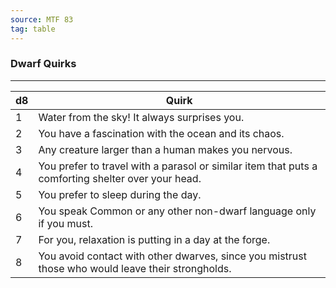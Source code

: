 ```yaml
---
source: MTF 83
tag: table
---
```


### Dwarf Quirks
---
|d8|Quirk|
|----|------------|
|1|Water from the sky! It always surprises you.|
|2|You have a fascination with the ocean and its chaos.|
|3|Any creature larger than a human makes you nervous.|
|4|You prefer to travel with a parasol or similar item that puts a comforting shelter over your head.|
|5|You prefer to sleep during the day.|
|6|You speak Common or any other non-dwarf language only if you must.|
|7|For you, relaxation is putting in a day at the forge.|
|8|You avoid contact with other dwarves, since you mistrust those who would leave their strongholds.|
